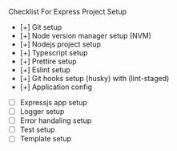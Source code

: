 Checklist For Express Project Setup

-   [+] Git setup
-   [+] Node version manager setup (NVM)
-   [+] Nodejs project setup
-   [+] Typescript setup
-   [+] Prettire setup
-   [+] Eslint setup
-   [+] Git hooks setup (husky) with (lint-staged)
-   [+] Application config
-   [ ] Expressjs app setup
-   [ ] Logger setup
-   [ ] Error handaling setup
-   [ ] Test setup
-   [ ] Template setup
